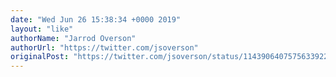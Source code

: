 ```yaml
---
date: "Wed Jun 26 15:38:34 +0000 2019"
layout: "like"
authorName: "Jarrod Overson"
authorUrl: "https://twitter.com/jsoverson"
originalPost: "https://twitter.com/jsoverson/status/1143906407575633922"
---
```

